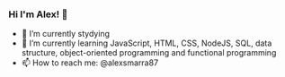 ### Hi I'm Alex! 👋

- 🔭 I’m currently stydying
- 🌱 I’m currently learning JavaScript, HTML, CSS, NodeJS, SQL, data structure, object-oriented programming and functional programming
- 📫 How to reach me: @alexsmarra87

